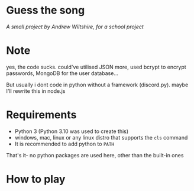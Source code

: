 # Guess the song
*A small project by Andrew Wiltshire, for a school project*

# Note
yes, the code sucks. could've utilised JSON more, used bcrypt to encrypt passwords, MongoDB for the user database...

But usually i dont code in python without a framework (discord.py). maybe I'll rewrite this in node.js

# Requirements
- Python 3 (Python 3.10 was used to create this)
- windows, mac, linux or any linux distro that supports the `cls` command
- It is recommended to add python to `PATH`

That's it- no python packages are used here, other than the built-in ones

# How to play